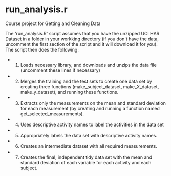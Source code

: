 # run_analysis.r
Course project for Getting and Cleaning Data

The 'run_analysis.R' script assumes that you have the unzipped UCI HAR Dataset in a folder in your workking directory (if you don't have the data, uncomment the first section of the script and it will download it for you). The script then does the following:
* 1) Loads necessary library, and downloads and unzips the data file (uncomment these lines if necessary)
* 2) Merges the training and the test sets to create one data set by creating three functions (make_subject_dataset, make_X_dataset, make_y_dataset), and running these functions.
* 3) Extracts only the measurements on the mean and standard deviation for each measurement (by creating and running a function named get_selected_measurements).
* 4) Uses descriptive activity names to label the activities in the data set
* 5) Appropriately labels the data set with descriptive activity names. 
* 6) Creates an intermediate dataset with all required measurements.
* 7) Creates the final, independent tidy data set with the mean and standard deviation of each variable for each activity and each subject.
